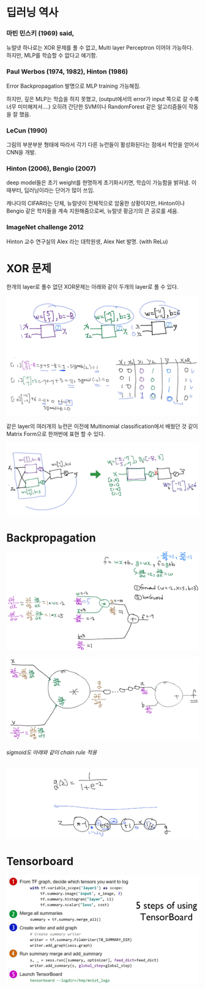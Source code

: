 # 딥러닝 역사

### 마빈 민스키 (1969) said,

뉴럴넷 하나로는 XOR 문제를 풀 수 없고, Multi layer Perceptron 이어야 가능하다. 하지만, MLP를 학습할 수 없다고 얘기함.

### Paul Werbos (1974, 1982), Hinton (1986)

Error Backpropagation 발명으로 MLP training 가능해짐.

하지만, 깊은 MLP는 학습을 하지 못했고, (output에서의 error가 input 쪽으로 갈 수록 너무 미미해져서….)
오히려 간단한 SVM이나 RandomForest 같은 알고리즘들이 작동을 잘 했음.

### LeCun (1990)

그림의 부분부분 형태에 따라서 각기 다른 뉴런들이 활성화된다는 점에서 착안을 얻어서 CNN을 개발.

### Hinton (2006), Bengio (2007)

deep model들은 초기 weight를 현명하게 초기화시키면, 학습이 가능함을 밝혀냄. 이 때부터, 딥러닝이라는 단어가 많이 쓰임.

캐나다의 CIFAR라는 단체, 뉴럴넷이 전체적으로 암울한 상황이지만, Hinton이나 Bengio 같은 학자들을 계속 지원해줌으로써, 뉴럴넷 황금기의 큰 공로를 세움.

### ImageNet challenge 2012

Hinton 교수 연구실의 Alex 라는 대학원생, Alex Net 발명. (with ReLu)

# XOR 문제

한개의 layer로 풀수 없던 XOR문제는 아래와 같이 두개의 layer로 풀 수 있다.

![XOR](../assets/06/XOR.jpg)

같은 layer의 여러개의 뉴런은 이전에 Multinomial classification에서 배웠던 것 같이 Matrix Form으로 한꺼번에 표현 할 수 있다.

![multi_layer](../assets/06/multi_layer.jpg)

# Backpropagation

![backpropagation1](../assets/06/backpropagation1.jpg)

![backpropagation2](../assets/06/backpropagation2.jpg)



###### sigmoid도 아래와 같이 chain rule 적용

![sigmoid_chain](../assets/06/sigmoid_chain.jpg)

# Tensorboard

![tensorboard](../assets/06/tensorboard.jpg)